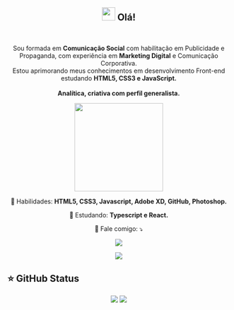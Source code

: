 <span align="center">

## <img src="https://raw.githubusercontent.com/iampavangandhi/iampavangandhi/master/gifs/Hi.gif" width="30px"> Olá!</h2>

</span>


<br>

<p align="center">
  Sou formada em <strong>Comunicação Social</strong> com habilitação em Publicidade e Propaganda, com experiência em <strong>Marketing Digital</strong> e Comunicação Corporativa. 
    <br>
    Estou aprimorando meus conhecimentos em desenvolvimento Front-end estudando <strong>HTML5, CSS3 e JavaScript.</strong>
    <br>
    <br>
    <strong>Analítica, criativa com perfil generalista.</strong> 
</p>

<div align="center">

<img src="https://media.giphy.com/media/fsbKeqwwkmE6LodM3T/giphy.gif" width="200px" />

</div>

<p align="center">
  💼 Habilidades: <strong>HTML5, CSS3, Javascript, Adobe XD, GitHub, Photoshop.</strong>
</p>

<p align="center">
  🚀  Estudando: <strong>Typescript e React.</strong>
</p>

<p align="center">
  💌 Fale comigo: ⤵️
</p>

<p align="center">
  <a href="https://www.instagram.com/jaquefontes/" alt="Instagram">
  <img src="https://img.shields.io/badge/-Instagram-DF0174?style=for-the-badge&logo=instagram&logoColor=white&link=https://www.instagram.com/jaquefontes/"/></a>

  <p align=center> <a href="https://www.linkedin.com/in/jaquelinefontes/" alt="Linkedin">
  <img src="https://img.shields.io/badge/-Linkedin-0e76a8?style=for-the-badge&logo=Linkedin&logoColor=white&link=https://www.linkedin.com/in/jaquelinefontes/" /></a>





## ⭐ GitHub Status

<p align = "center">
  <img src = "https://github-readme-stats.vercel.app/api?username=jaquefontes&show_icons=true&theme=tokyonight&line_height=27">
  <img src = "https://github-readme-stats.vercel.app/api/top-langs/?username=jaquefontes&hide=css,java,html&theme=tokyonight">
</p>

<!--
**jaquefontes/jaquefontes** is a ✨ _special_ ✨ repository because its `README.md` (this file) appears on your GitHub profile.

Here are some ideas to get you started:

- 🔭 I’m currently working on ...
- 🌱 I’m currently learning ...
- 👯 I’m looking to collaborate on ...
- 🤔 I’m looking for help with ...
- 💬 Ask me about ...
- 📫 How to reach me: ...
- 😄 Pronouns: ...
- ⚡ Fun fact: ...
-->
